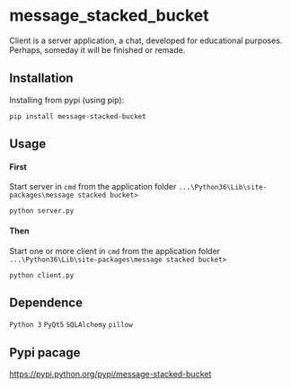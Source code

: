 # message_stacked_bucket

Client is a server application, a chat, developed for educational purposes. Perhaps, someday it will be finished or remade.

## Installation
Installing from pypi (using pip):

    pip install message-stacked-bucket

## Usage

#### First

Start server in ``cmd`` from the application folder ``...\Python36\Lib\site-packages\message stacked bucket>``

    python server.py

#### Then

Start one or more client in ``cmd`` from the application folder ``...\Python36\Lib\site-packages\message stacked bucket>``

    python client.py

## Dependence

``Python 3`` ``PyQt5`` ``SQLAlchemy`` ``pillow``

## Pypi pacage

https://pypi.python.org/pypi/message-stacked-bucket
